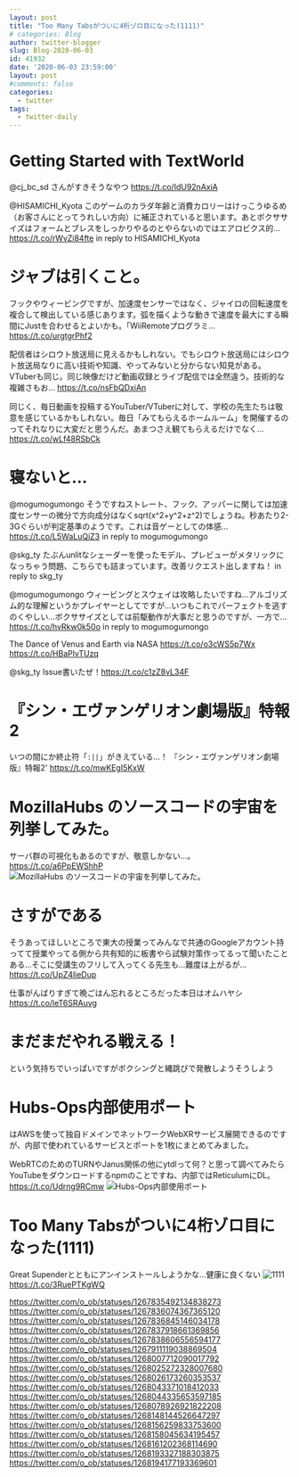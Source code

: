 ```yaml
---
layout: post
title: "Too Many Tabsがついに4桁ゾロ目になった(1111)"
# categories: Blog
author: twitter-blogger
slug: Blog-2020-06-03
id: 41932
date: '2020-06-03 23:59:00'
layout: post
#comments: false
categories:
  - twitter
tags:
  - twitter-daily
---
```

# Getting Started with TextWorld
@cj_bc_sd さんがすきそうなやつ
https://t.co/IdU92nAxiA 

@HISAMICHI_Kyota このゲームのカラダ年齢と消費カロリーはけっこうゆるめ（お客さんにとってうれしい方向）に補正されていると思います。あとボクササイズはフォームとブレスをしっかりやるのとやらないのではエアロビクス的… https://t.co/rWvZi84fte in reply to HISAMICHI_Kyota

# ジャブは引くこと。
フックやウィービングですが、加速度センサーではなく、ジャイロの回転速度を複合して検出している感じあります。弧を描くような動きで速度を最大にする瞬間にJustを合わせるとよいかも。「WiiRemoteプログラミ… https://t.co/urgtgrPhf2

配信者はシロウト放送局に見えるかもしれない。でもシロウト放送局にはシロウト放送局なりに高い技術や知識、やってみないと分からない知見がある。VTuberも同じ。同じ映像だけど動画収録とライブ配信では全然違う。技術的な複雑さもお… https://t.co/nsFbQDxiAn

同じく、毎日動画を投稿するYouTuber/VTuberに対して、学校の先生たちは敬意を感じているかもしれない。毎日「みてもらえるホームルーム」を開催するのってそれなりに大変だと思うんだ。あまつさえ観てもらえるだけでなく… https://t.co/wLf48RSbCk

# 寝ないと…

@mogumogumongo そうですねストレート、フック、アッパーに関しては加速度センサーの微分で方向成分はなくsqrt(x^2+y^2+z^2)でしょうね。秒あたり2-3Gぐらいが判定基準のようです。これは音ゲーとしての体感… https://t.co/L5WaLuQiZ3 in reply to mogumogumongo

@skg_ty たぶんunlitなシェーダーを使ったモデル、プレビューがメタリックになっちゃう問題、こちらでも詰まっています。改善リクエスト出しますね！ in reply to skg_ty

@mogumogumongo ウィービングとスウェイは攻略したいですね…アルゴリズム的な理解というかプレイヤーとしてですが…いつもこれでパーフェクトを逃すのくやしい…ボクササイズとしては前駆動作が大事だと思うのですが、一方で… https://t.co/hvRkw0k50o in reply to mogumogumongo

The Dance of Venus and Earth via NASA https://t.co/o3cWS5p7Wx https://t.co/HBaPlvTUzq

@skg_ty Issue書いたぜ！https://t.co/c1zZ8vL34F


# 『シン・エヴァンゲリオン劇場版』特報2
いつの間にか終止符「`:||`」がきえている…！
『シン・エヴァンゲリオン劇場版』特報2'
 https://t.co/mwKEgI5KxW

# MozillaHubs のソースコードの宇宙を列挙してみた。
サーバ群の可視化もあるのですが、敬意しかない…。 https://t.co/a6PpEWShhP
![MozillaHubs のソースコードの宇宙を列挙してみた。](https://pbs.twimg.com/media/EZldt8vUYAMs6_D?format=jpg&name=small)


# さすがである
そうあってほしいところで東大の授業ってみんなで共通のGoogleアカウント持ってて授業やってる側から共有知的に板書やら試験対策作ってるって聞いたことある…そこに受講生のフリして入ってくる先生も…難度は上がるが… https://t.co/UpZ4lieDup

仕事がんばりすぎて晩ごはん忘れるところだった本日はオムハヤシ https://t.co/leT6SRAuvg

# まだまだやれる戦える！
という気持ちでいっぱいですがボクシングと縄跳びで発散しようそうしよう

# Hubs-Ops内部使用ポート
はAWSを使って独自ドメインでネットワークWebXRサービス展開できるのですが、内部で使われているサービスとポートを1枚にまとめてみました。

WebRTCのためのTURNやJanus関係の他にytdlって何？と思って調べてみたらYouTubeをダウンロードするnpmのことですね、内部ではReticulumにDL。
 https://t.co/Udrng9RCmw
![Hubs-Ops内部使用ポート](https://pbs.twimg.com/media/EZmGYjyU4AAnh-5?format=jpg&name=small)

# Too Many Tabsがついに4桁ゾロ目になった(1111)

Great Supenderとともにアンインストールしようかな…健康に良くない 
![1111](https://pbs.twimg.com/media/EZmHqPOUMAE9QhX?format=png&name=240x240)
 https://t.co/3RuePTKgWQ


https://twitter.com/o_ob/statuses/1267835492134838273
https://twitter.com/o_ob/statuses/1267836074367365120
https://twitter.com/o_ob/statuses/1267836845146034178
https://twitter.com/o_ob/statuses/1267837918661369856
https://twitter.com/o_ob/statuses/1267838606556594177
https://twitter.com/o_ob/statuses/1267911119038869504
https://twitter.com/o_ob/statuses/1268007712090017792
https://twitter.com/o_ob/statuses/1268025272328007680
https://twitter.com/o_ob/statuses/1268026173260353537
https://twitter.com/o_ob/statuses/1268043371018412033
https://twitter.com/o_ob/statuses/1268044335653597185
https://twitter.com/o_ob/statuses/1268078926921822208
https://twitter.com/o_ob/statuses/1268148144526647297
https://twitter.com/o_ob/statuses/1268156259833753600
https://twitter.com/o_ob/statuses/1268158045634195457
https://twitter.com/o_ob/statuses/1268161202368114690
https://twitter.com/o_ob/statuses/1268193327188303875
https://twitter.com/o_ob/statuses/1268194177193369601